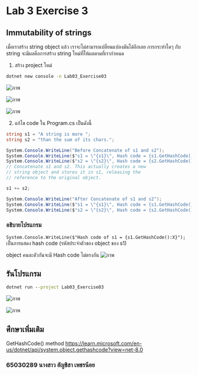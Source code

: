 # Lab 3 Exercise 3

## Immutability of strings

เมื่อเราสร้าง string object แล้ว เราจะไม่สามารถเปลี่ยนแปลงมันได้อีกเลย การกระทำใดๆ กับ string จะมีผลคือการสร้าง string  ใหม่ที่ให้ผลตามที่เรากำหนด

1. สร้าง project ใหม่

```cmd
dotnet new console -n Lab03_Exercise03
```
![ภาพ](https://github.com/AnchisaPhetnoi/03376836-OOP-2566-Lab-03/assets/144197034/cb12eb26-6637-4a25-b832-8c5039024ee2)

![ภาพ](https://github.com/AnchisaPhetnoi/03376836-OOP-2566-Lab-03/assets/144197034/36e67562-53ee-433c-9780-7cd1dff868d1)

![ภาพ](https://github.com/AnchisaPhetnoi/03376836-OOP-2566-Lab-03/assets/144197034/0f36cbc9-b063-448c-8756-8aec497ea461)

2. แก้ไข code ใน Program.cs เป็นดังนี้

```cs
string s1 = "A string is more ";
string s2 = "than the sum of its chars.";

System.Console.WriteLine("Before Concatenate of s1 and s2");
System.Console.WriteLine($"s1 = \"{s1}\", Hash code = {s1.GetHashCode():X}");
System.Console.WriteLine($"s2 = \"{s2}\", Hash code = {s2.GetHashCode():X}");
// Concatenate s1 and s2. This actually creates a new
// string object and stores it in s1, releasing the
// reference to the original object.

s1 += s2;

System.Console.WriteLine("After Concatenate of s1 and s2");
System.Console.WriteLine($"s1 = \"{s1}\", Hash code = {s1.GetHashCode():X}");
System.Console.WriteLine($"s2 = \"{s2}\", Hash code = {s2.GetHashCode():X}");
```

### อธิบายโปรแกรม

`System.Console.WriteLine($"Hash code of s1 = {s1.GetHashCode():X}");`
เป็นการแสดง hash code (รหัสประจำตัวของ object ของ s1)

object คนละตัวกันจะมี Hash code ไม่ตรงกัน
![ภาพ](https://github.com/AnchisaPhetnoi/03376836-OOP-2566-Lab-03/assets/144197034/9a21ce24-f654-4e12-8cbc-a30ab51592cb)

## รันโปรแกรม

```cmd
dotnet run --project Lab03_Exercise03
```
![ภาพ](https://github.com/AnchisaPhetnoi/03376836-OOP-2566-Lab-03/assets/144197034/6e2893ab-a590-42af-a0f5-90992f343b1f)

![ภาพ](https://github.com/AnchisaPhetnoi/03376836-OOP-2566-Lab-03/assets/144197034/35ea3b72-200d-4a84-81bc-cc8998c2062a)

## ศึกษาเพิ่มเติม

GetHashCode() method
<https://learn.microsoft.com/en-us/dotnet/api/system.object.gethashcode?view=net-8.0>

### 65030289 นางสาว อัญชิสา เพชรน้อย
